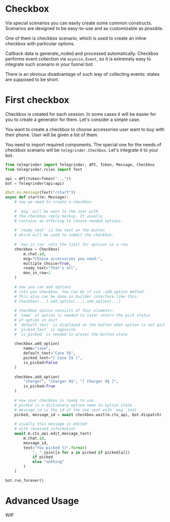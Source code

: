 # Checkbox

Via special scenarios you can easily create some common constructs. 
Scenarios are designed to be easy-to-use and as customizable as possible.

One of them is checkbox scenario, which is used to create an inline checkbox with particular options.

Callback data is generate_noded and processed automatically. Checkbox performs event collection via `asyncio.Event`, so it is extremely easy to integrate such scenario in your funnel bot.

There is an obvious disadvantage of such way of collecting events: states are supposed to be short.

# First checkbox

Checkbox is created for each session. In some cases it will be easier for you to create a generator for them. Let's consider a simple case.

You want to create a checkbox to choose accessories user want to buy with their phone. User will be given a list of them.

You need to import required components. The special one for the needs of checkbox scenario will be `telegrinder.Checkbox`. Let's integrate it to your bot.

```python
from telegrinder import Telegrinder, API, Token, Message, Checkbox
from telegrinder.rules import Text

api = API(token=Token("..."))
bot = Telegrinder(api=api)

@bot.on.message(Text("/start"))
async def start(m: Message):
    # now we need to create a checkbox
    
    # `msg` will be sent to the user with 
    # the checkbox reply markup. It usually 
    # contains an offering to choose needed options.
    
    # `ready_text` is the text on the button 
    # which will be used to submit the checkbox.
    
    # `max_in_row` sets the limit for options in a row
    checkbox = Checkbox(
        m.chat.id, 
        msg="Choose accessories you need:",
        multiple_choice=True,
        ready_text="That's all",
        max_in_row=2
    )
    
    # now you can add options 
    # into you checkbox. You can do it via .add_option method.
    # This also can be done in builder interface like this:
    # Checkbox(...).add_option(...).add_option(...)
    
    # checkbox option consists of four elements:
    # `name` of option is needed to later return the pick status
    # of option in dict
    # `default_text` is displayed on the button when option is not picked
    # `picked_text` is opposite
    # `is_picked` is needed to preset the button state
    
    checkbox.add_option(
        name="case",
        default_text="Case 5$",
        picked_text="[ Case 5$ ]",
        is_picked=False
    )
    
    checkbox.add_option(
        "charger", "Charger 9$", "[ Charger 9$ ]", 
        is_picked=True
    )
    
    # now your checkbox is ready to use.
    # picked is a dictionary option name to option state
    # message_id is the id of the one sent with `msg` text
    picked, message_id = await checkbox.wait(m.ctx_api, bot.dispatch)
    
    # usually this message is edited 
    # with received information
    await m.ctx_api.edit_message_text(
        m.chat.id,
        message_id,
        text="You picked {}".format(
            ", ".join([a for a in picked if picked[a]])
            if picked
            else "nothing"
        )
    )

bot.run_forever()
```

# Advanced Usage

WIP